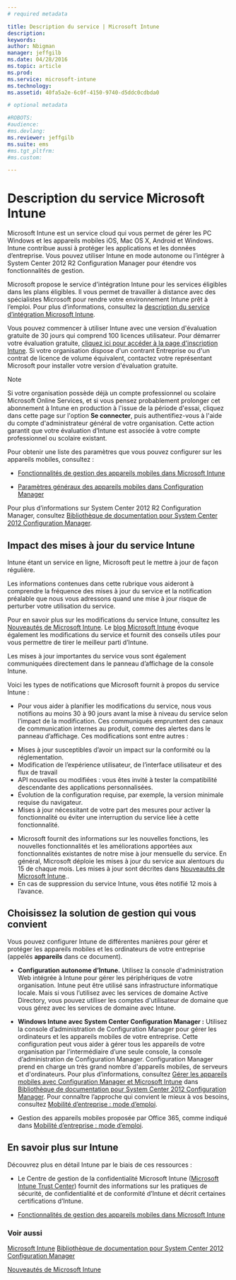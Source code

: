 ```yaml
---
# required metadata

title: Description du service | Microsoft Intune
description:
keywords:
author: Nbigman
manager: jeffgilb
ms.date: 04/28/2016
ms.topic: article
ms.prod:
ms.service: microsoft-intune
ms.technology:
ms.assetid: 40fa5a2e-6c0f-4150-9740-d5ddc0cdbda0

# optional metadata

#ROBOTS:
#audience:
#ms.devlang:
ms.reviewer: jeffgilb
ms.suite: ems
#ms.tgt_pltfrm:
#ms.custom:

---
```


# Description du service Microsoft Intune

Microsoft Intune est un service cloud qui vous permet de gérer les PC Windows et les appareils mobiles iOS, Mac OS X, Android et Windows. Intune contribue aussi à protéger les applications et les données d’entreprise. Vous pouvez utiliser Intune en mode autonome ou l’intégrer à System Center 2012 R2 Configuration Manager pour étendre vos fonctionnalités de gestion.

Microsoft propose le service d'intégration Intune pour les services éligibles dans les plans éligibles. Il vous permet de travailler à distance avec des spécialistes Microsoft pour rendre votre environnement Intune prêt à l’emploi. Pour plus d’informations, consultez la [description du service d’intégration Microsoft Intune](http://go.microsoft.com/fwlink/?LinkId=619281).

Vous pouvez commencer à utiliser Intune avec une version d'évaluation gratuite de 30 jours qui comprend 100 licences utilisateur. Pour démarrer votre évaluation gratuite, [cliquez ici pour accéder à la page d'inscription Intune](http://www.microsoft.com/en-us/server-cloud/products/microsoft-intune/). Si votre organisation dispose d'un contrant Entreprise ou d'un contrat de licence de volume équivalent, contactez votre représentant Microsoft pour installer votre version d'évaluation gratuite.

> [!NOTE]
> Si votre organisation possède déjà un compte professionnel ou scolaire Microsoft Online Services, et si vous pensez probablement prolonger cet abonnement à Intune en production à l'issue de la période d'essai, cliquez dans cette page sur l'option **Se connecter**, puis authentifiez-vous à l'aide du compte d'administrateur général de votre organisation. Cette action garantit que votre évaluation d’Intune est associée à votre compte professionnel ou scolaire existant.

Pour obtenir une liste des paramètres que vous pouvez configurer sur les appareils mobiles, consultez :

-   [Fonctionnalités de gestion des appareils mobiles dans Microsoft Intune](mobile-device-management-capabilities-in-microsoft-intune.md)

-   [Paramètres généraux des appareils mobiles dans Configuration Manager](https://technet.microsoft.com/en-us/library/dn376523.aspx)

Pour plus d’informations sur System Center 2012 R2 Configuration Manager, consultez [Bibliothèque de documentation pour System Center 2012 Configuration Manager](https://technet.microsoft.com/library/gg682041.aspx).

## Impact des mises à jour du service Intune
Intune étant un service en ligne, Microsoft peut le mettre à jour de façon régulière.

Les informations contenues dans cette rubrique vous aideront à comprendre la fréquence des mises à jour du service et la notification préalable que nous vous adressons quand une mise à jour risque de perturber votre utilisation du service.

Pour en savoir plus sur les modifications du service Intune, consultez les [Nouveautés de Microsoft Intune](/intune/deploy-use/Whats-new-in-microsoft-intune.md). Le [blog Microsoft Intune](http://blogs.technet.com/b/microsoftintune/) évoque également les modifications du service et fournit des conseils utiles pour vous permettre de tirer le meilleur parti d’Intune.

Les mises à jour importantes du service vous sont également communiquées directement dans le panneau d’affichage de la console Intune.

Voici les types de notifications que Microsoft fournit à propos du service Intune :
-   Pour vous aider à planifier les modifications du service, nous vous notifions au moins 30 à 90 jours avant la mise à niveau du service selon l’impact de la modification. Ces communiqués empruntent des canaux de communication internes au produit, comme des alertes dans le panneau d’affichage. Ces modifications sont entre autres :
* Mises à jour susceptibles d’avoir un impact sur la conformité ou la réglementation.
* Modification de l’expérience utilisateur, de l’interface utilisateur et des flux de travail
* API nouvelles ou modifiées : vous êtes invité à tester la compatibilité descendante des applications personnalisées.
* Évolution de la configuration requise, par exemple, la version minimale requise du navigateur.
* Mises à jour nécessitant de votre part des mesures pour activer la fonctionnalité ou éviter une interruption du service liée à cette fonctionnalité.
-   Microsoft fournit des informations sur les nouvelles fonctions, les nouvelles fonctionnalités et les améliorations apportées aux fonctionnalités existantes de notre mise à jour mensuelle du service. En général, Microsoft déploie les mises à jour du service aux alentours du 15 de chaque mois. Les mises à jour sont décrites dans [Nouveautés de Microsoft Intune](/intune/deploy-use/whats-new-in-microsoft-intune.md)..
-   En cas de suppression du service Intune, vous êtes notifié 12 mois à l’avance.

## Choisissez la solution de gestion qui vous convient
Vous pouvez configurer Intune de différentes manières pour gérer et protéger les appareils mobiles et les ordinateurs de votre entreprise (appelés **appareils** dans ce document).

-   **Configuration autonome d’Intune.** Utilisez la console d'administration Web intégrée à Intune pour gérer les périphériques de votre organisation. Intune peut être utilisé sans infrastructure informatique locale. Mais si vous l’utilisez avec les services de domaine Active Directory, vous pouvez utiliser les comptes d'utilisateur de domaine que vous gérez avec les services de domaine avec Intune.

-   **Windows Intune avec System Center Configuration Manager :** Utilisez la console d’administration de Configuration Manager pour gérer les ordinateurs et les appareils mobiles de votre entreprise. Cette configuration peut vous aider à gérer tous les appareils de votre organisation par l’intermédiaire d’une seule console, la console d’administration de Configuration Manager. Configuration Manager prend en charge un très grand nombre d'appareils mobiles, de serveurs et d'ordinateurs. Pour plus d’informations, consultez [Gérer les appareils mobiles avec Configuration Manager et Microsoft Intune](http://go.microsoft.com/fwlink/?LinkID=271118) dans [Bibliothèque de documentation pour System Center 2012 Configuration Manager](https://technet.microsoft.com/library/gg682041.aspx).  Pour connaître l’approche qui convient le mieux à vos besoins, consultez [Mobilité d’entreprise : mode d’emploi](/intune/plan-design/ways-to-do-enterprise-mobility.md).

-   Gestion des appareils mobiles proposée par Office 365, comme indiqué dans [Mobilité d’entreprise : mode d’emploi](/intune/plan-design/ways-to-do-enterprise-mobility.md).

## En savoir plus sur Intune
Découvrez plus en détail Intune par le biais de ces ressources :

-   Le Centre de gestion de la confidentialité Microsoft Intune ([Microsoft Intune Trust Center](http://www.microsoft.com/en-us/server-cloud/products/intune-trust-center/)) fournit des informations sur les pratiques de sécurité, de confidentialité et de conformité d’Intune et décrit certaines certifications d’Intune.

-   [Fonctionnalités de gestion des appareils mobiles dans Microsoft Intune](/intune/understand-explore/mobile-device-management-capabilities-in-microsoft-intune.md)

### Voir aussi
[Microsoft Intune](https://docs.microsoft.com/intune/)
[Bibliothèque de documentation pour System Center 2012 Configuration Manager](https://technet.microsoft.com/library/gg682041.aspx)

[Nouveautés de Microsoft Intune](/intune/deploy-use/whats-new-in-microsoft-intune.md)


<!--HONumber=May16_HO1-->



